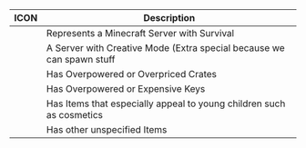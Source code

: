 | ICON  | Description |
| ----- | ----- |
| <a href='https://github.com/shivamkapasia0' target="_blank"><img alt='' src='https://img.shields.io/badge/Survival-100000?style=for-the-badge&logo=&logoColor=white&labelColor=FFFFFF&color=FF0000'/></a> | Represents a Minecraft Server with Survival |
| <a href='https://github.com/shivamkapasia0' target="_blank"><img alt='' src='https://img.shields.io/badge/Creative-100000?style=for-the-badge&logo=&logoColor=white&labelColor=FFFFFF&color=869981'/></a> | A Server with Creative Mode (Extra special because we can spawn stuff |
| <a href='https://github.com/shivamkapasia0' target="_blank"><img alt='' src='https://img.shields.io/badge/crates-100000?style=for-the-badge&logo=&logoColor=white&labelColor=FFFFFF&color=161966'/></a> | Has Overpowered or Overpriced Crates |
| <a href='https://github.com/shivamkapasia0' target="_blank"><img alt='' src='https://img.shields.io/badge/keys-100000?style=for-the-badge&logo=&logoColor=white&labelColor=FFFFFF&color=DDD72A'/></a> | Has Overpowered or Expensive Keys |
| <a href='https://github.com/shivamkapasia0' target="_blank"><img alt='' src='https://img.shields.io/badge/Cosmetics-100000?style=for-the-badge&logo=&logoColor=white&labelColor=FFFFFF&color=D729E4'/></a> | Has Items that especially appeal to young children such as cosmetics |
| <a href='https://github.com/shivamkapasia0' target="_blank"><img alt='' src='https://img.shields.io/badge/Has_other Unspecified Items-100000?style=for-the-badge&logo=&logoColor=734444&labelColor=B35D5D&color=29EAE4'/></a> | Has other unspecified Items |

